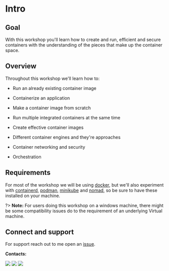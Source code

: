 # Intro

## Goal

With this workshop you'll learn how to create and run, efficient and secure containers with the understanding of the pieces that make up the container space.

## Overview

Throughout this workshop we'll learn how to:

- Run an already existing container image

- Containerize an application

- Make a container image from scratch

- Run multiple integrated containers at the same time

- Create effective container images

- Different container engines and they're approaches

- Container networking and security

- Orchestration

## Requirements

For most of the workshop we will be using [docker](https://docs.docker.com/get-docker/), but we'll also experiment with [containerd](https://github.com/containerd/containerd/blob/main/docs/getting-started.md), [podman](https://podman.io/docs/installation), [minikube](https://minikube.sigs.k8s.io/docs/start/) and [nomad](https://developer.hashicorp.com/nomad/docs/install), so be sure to have these installed on your machine.

?> **Note:** For users doing this workshop on a windows machine, there might be some compatibility issues do to the requirement of an underlying Virtual machine.

## Connect and support

For support reach out to me open an [issue](https://github.com/ElMassas/containerization/issues).

**Contacts:**


  <a href="https://www.instagram.com/el.massas/" title="Instagram - u/el.massas"><img src="https://img.shields.io/badge/Instagram-E4405F?style=for-the-badge&logo=instagram&logoColor=white" /></a>
  <a href="https://www.linkedin.com/in/miguel-filipe-lu%C3%ADs/" title="LinkedIn - Miguel Luís"><img src="https://img.shields.io/badge/LinkedIn-0077B5?style=for-the-badge&logo=linkedin&logoColor=white" /></a>
  <a href="https://twitter.com/el_massas" title="Twitter - @el_massas"><img src="https://img.shields.io/badge/Twitter-1DA1F2?style=for-the-badge&logo=twitter&logoColor=white" /></a>
